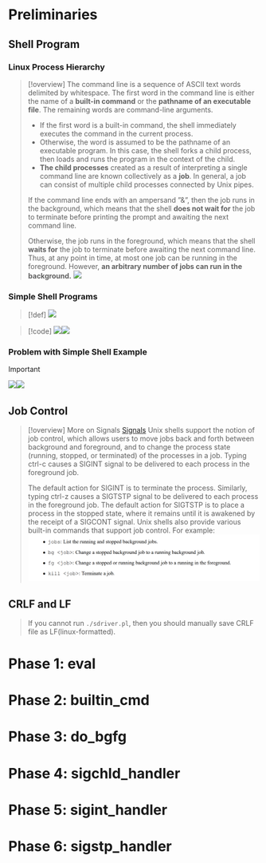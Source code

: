 # Preliminaries
## Shell Program
### Linux Process Hierarchy
> [!overview]
> The command line is a sequence of ASCII text words delimited by whitespace. The first word in the command line is either the name of a **built-in command** or the **pathname of an executable file**. The remaining words are command-line arguments. 
> - If the first word is a built-in command, the shell immediately executes the command in the current process. 
> - Otherwise, the word is assumed to be the pathname of an executable program. In this case, the shell forks a child process, then loads and runs the program in the context of the child. 
> - **The child processes** created as a result of interpreting a single command line are known collectively as a **job**. In general, a job can consist of multiple child processes connected by Unix pipes. 
> 
> If the command line ends with an ampersand ”&”, then the job runs in the background, which means that the shell **does not wait for** the job to terminate before printing the prompt and awaiting the next command line. 
> 
> Otherwise, the job runs in the foreground, which means that the shell **waits for** the job to terminate before awaiting the next command line. Thus, at any point in time, at most one job can be running in the foreground. However, **an arbitrary number of jobs can run in the background.**
> ![](Exceptions&Processes.assets/image-20231026222947082.png)




### Simple Shell Programs
> [!def]
> ![](Exceptions&Processes.assets/image-20231026222957990.png)

> [!code]
> ![](Exceptions&Processes.assets/image-20231026223024144.png)![](Exceptions&Processes.assets/image-20231026223030546.png)



### Problem with Simple Shell Example
> [!important]
> ![](Exceptions&Processes.assets/image-20231026223309026.png)![](Exceptions&Processes.assets/image-20231026230828055.png)



## Job Control
> [!overview]
> More on Signals [Signals](../../8_Linking_OS_Processes/Signals.md)
> Unix shells support the notion of job control, which allows users to move jobs back and forth between background and foreground, and to change the process state (running, stopped, or terminated) of the processes in a job. Typing ctrl-c causes a SIGINT signal to be delivered to each process in the foreground job. 
> 
> The default action for SIGINT is to terminate the process. Similarly, typing ctrl-z causes a SIGTSTP signal to be delivered to each process in the foreground job. The default action for SIGTSTP is to place a process in the stopped state, where it remains until it is awakened by the receipt of a SIGCONT signal. Unix shells also provide various built-in commands that support job control. For example:
> ![](Shell_Lab.assets/image-20240302092452953.png)



## CRLF and LF
> If you cannot run `./sdriver.pl`, then you should manually save CRLF file as LF(linux-formatted).


# Phase 1: eval





# Phase 2: builtin_cmd




# Phase 3: do_bgfg





# Phase 4: sigchld_handler




# Phase 5: sigint_handler





# Phase 6: sigstp_handler



